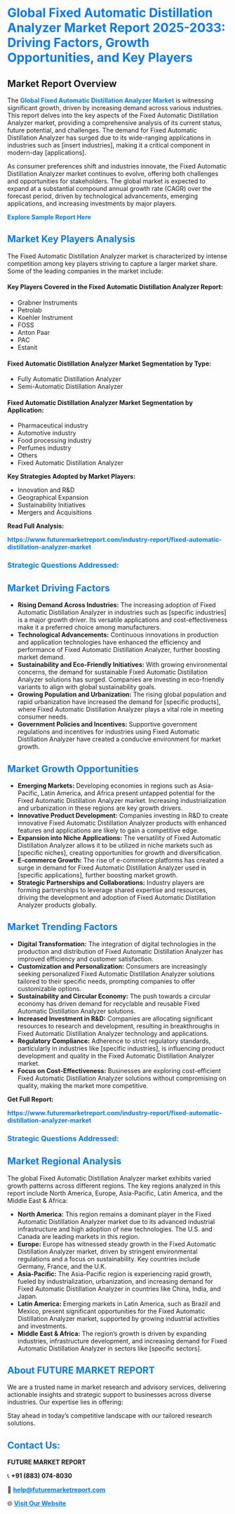 <h1 style="color: #007BFF;">Global Fixed Automatic Distillation Analyzer Market Report 2025-2033: Driving Factors, Growth Opportunities, and Key Players</h1>

<section id="overview">
<h2>Market Report Overview</h2>
<p>The <a href="https://www.futuremarketreport.com/industry-report/fixed-automatic-distillation-analyzer-market" style="color: #007BFF; text-decoration: none;"><strong>Global Fixed Automatic Distillation Analyzer Market</strong></a> is witnessing significant growth, driven by increasing demand across various industries. This report delves into the key aspects of the Fixed Automatic Distillation Analyzer market, providing a comprehensive analysis of its current status, future potential, and challenges. The demand for Fixed Automatic Distillation Analyzer has surged due to its wide-ranging applications in industries such as [insert industries], making it a critical component in modern-day [applications].</p>
<p>As consumer preferences shift and industries innovate, the Fixed Automatic Distillation Analyzer market continues to evolve, offering both challenges and opportunities for stakeholders. The global market is expected to expand at a substantial compound annual growth rate (CAGR) over the forecast period, driven by technological advancements, emerging applications, and increasing investments by major players.</p>
</section>

<section id="overview">
<p><a href="https://www.futuremarketreport.com/request-sample/reportId=124765" style="color: #007BFF; text-decoration: none;"><strong>Explore Sample Report Here</strong></a></p>
</section>

<section id="key-players">
<h2 style="color: #007BFF;">Market Key Players Analysis</h2>
<p>The Fixed Automatic Distillation Analyzer market is characterized by intense competition among key players striving to capture a larger market share. Some of the leading companies in the market include:</p>
<h4>Key Players Covered in the Fixed Automatic Distillation Analyzer Report:</h4>
<ul><li>Grabner Instruments</li><li>Petrolab</li><li>Koehler Instrument</li><li>FOSS</li><li>Anton Paar</li><li>PAC</li><li>Estanit</li></ul>
<h4>Fixed Automatic Distillation Analyzer Market Segmentation by Type:</h4>
<ul><li>Fully Automatic Distillation Analyzer</li><li>Semi-Automatic Distillation Analyzer</li></ul>

<h4>Fixed Automatic Distillation Analyzer Market Segmentation by Application:</h4>
<ul><li>Pharmaceutical industry</li><li>Automotive industry</li><li>Food processing industry</li><li>Perfumes industry</li><li>Others</li><li>Fixed Automatic Distillation Analyzer</li></ul>
<p><strong>Key Strategies Adopted by Market Players:</strong></p>
<ul>
<li>Innovation and R&D</li>
<li>Geographical Expansion</li>
<li>Sustainability Initiatives</li>
<li>Mergers and Acquisitions</li>
</ul>
</section>

<section>
<p><strong>Read Full Analysis: </strong></p><a href="https://www.futuremarketreport.com/industry-report/fixed-automatic-distillation-analyzer-market" style="color: #007BFF; text-decoration: none;"><strong>https://www.futuremarketreport.com/industry-report/fixed-automatic-distillation-analyzer-market</strong></a>
<h3 style="color: #007BFF;">Strategic Questions Addressed:</h3>
</section>

<section id="driving-factors">
<h2 style="color: #007BFF;">Market Driving Factors</h2>
<ul>
<li><strong>Rising Demand Across Industries:</strong> The increasing adoption of Fixed Automatic Distillation Analyzer in industries such as [specific industries] is a major growth driver. Its versatile applications and cost-effectiveness make it a preferred choice among manufacturers.</li>
<li><strong>Technological Advancements:</strong> Continuous innovations in production and application technologies have enhanced the efficiency and performance of Fixed Automatic Distillation Analyzer, further boosting market demand.</li>
<li><strong>Sustainability and Eco-Friendly Initiatives:</strong> With growing environmental concerns, the demand for sustainable Fixed Automatic Distillation Analyzer solutions has surged. Companies are investing in eco-friendly variants to align with global sustainability goals.</li>
<li><strong>Growing Population and Urbanization:</strong> The rising global population and rapid urbanization have increased the demand for [specific products], where Fixed Automatic Distillation Analyzer plays a vital role in meeting consumer needs.</li>
<li><strong>Government Policies and Incentives:</strong> Supportive government regulations and incentives for industries using Fixed Automatic Distillation Analyzer have created a conducive environment for market growth.</li>
</ul>
</section>

<section id="growth-opportunities">
<h2 style="color: #007BFF;">Market Growth Opportunities</h2>
<ul>
<li><strong>Emerging Markets:</strong> Developing economies in regions such as Asia-Pacific, Latin America, and Africa present untapped potential for the Fixed Automatic Distillation Analyzer market. Increasing industrialization and urbanization in these regions are key growth drivers.</li>
<li><strong>Innovative Product Development:</strong> Companies investing in R&D to create innovative Fixed Automatic Distillation Analyzer products with enhanced features and applications are likely to gain a competitive edge.</li>
<li><strong>Expansion into Niche Applications:</strong> The versatility of Fixed Automatic Distillation Analyzer allows it to be utilized in niche markets such as [specific niches], creating opportunities for growth and diversification.</li>
<li><strong>E-commerce Growth:</strong> The rise of e-commerce platforms has created a surge in demand for Fixed Automatic Distillation Analyzer used in [specific applications], further boosting market growth.</li>
<li><strong>Strategic Partnerships and Collaborations:</strong> Industry players are forming partnerships to leverage shared expertise and resources, driving the development and adoption of Fixed Automatic Distillation Analyzer products globally.</li>
</ul>
</section>

<section id="trending-factors">
<h2 style="color: #007BFF;">Market Trending Factors</h2>
<ul>
<li><strong>Digital Transformation:</strong> The integration of digital technologies in the production and distribution of Fixed Automatic Distillation Analyzer has improved efficiency and customer satisfaction.</li>
<li><strong>Customization and Personalization:</strong> Consumers are increasingly seeking personalized Fixed Automatic Distillation Analyzer solutions tailored to their specific needs, prompting companies to offer customizable options.</li>
<li><strong>Sustainability and Circular Economy:</strong> The push towards a circular economy has driven demand for recyclable and reusable Fixed Automatic Distillation Analyzer solutions.</li>
<li><strong>Increased Investment in R&D:</strong> Companies are allocating significant resources to research and development, resulting in breakthroughs in Fixed Automatic Distillation Analyzer technology and applications.</li>
<li><strong>Regulatory Compliance:</strong> Adherence to strict regulatory standards, particularly in industries like [specific industries], is influencing product development and quality in the Fixed Automatic Distillation Analyzer market.</li>
<li><strong>Focus on Cost-Effectiveness:</strong> Businesses are exploring cost-efficient Fixed Automatic Distillation Analyzer solutions without compromising on quality, making the market more competitive.</li>
</ul>
</section>

<section>
<p><strong>Get Full Report: </strong></p><a href="https://www.futuremarketreport.com/industry-report/fixed-automatic-distillation-analyzer-market" style="color: #007BFF; text-decoration: none;"><strong>https://www.futuremarketreport.com/industry-report/fixed-automatic-distillation-analyzer-market</strong></a>
<h3 style="color: #007BFF;">Strategic Questions Addressed:</h3>
</section>


<section id="regional-analysis">
<h2 style="color: #007BFF;">Market Regional Analysis</h2>
<p>The global Fixed Automatic Distillation Analyzer market exhibits varied growth patterns across different regions. The key regions analyzed in this report include North America, Europe, Asia-Pacific, Latin America, and the Middle East & Africa:</p>
<ul>
<li><strong>North America:</strong> This region remains a dominant player in the Fixed Automatic Distillation Analyzer market due to its advanced industrial infrastructure and high adoption of new technologies. The U.S. and Canada are leading markets in this region.</li>
<li><strong>Europe:</strong> Europe has witnessed steady growth in the Fixed Automatic Distillation Analyzer market, driven by stringent environmental regulations and a focus on sustainability. Key countries include Germany, France, and the U.K.</li>
<li><strong>Asia-Pacific:</strong> The Asia-Pacific region is experiencing rapid growth, fueled by industrialization, urbanization, and increasing demand for Fixed Automatic Distillation Analyzer in countries like China, India, and Japan.</li>
<li><strong>Latin America:</strong> Emerging markets in Latin America, such as Brazil and Mexico, present significant opportunities for the Fixed Automatic Distillation Analyzer market, supported by growing industrial activities and investments.</li>
<li><strong>Middle East & Africa:</strong> The region’s growth is driven by expanding industries, infrastructure development, and increasing demand for Fixed Automatic Distillation Analyzer in sectors like [specific sectors].</li>
</ul>
</section>

<footer>
<h2 style="color: #007BFF;">About FUTURE MARKET REPORT</h2>
<p>We are a trusted name in market research and advisory services, delivering actionable insights and strategic support to businesses across diverse industries. Our expertise lies in offering:</p>

<p>Stay ahead in today’s competitive landscape with our tailored research solutions.</p>

<h2 style="color: #007BFF;">Contact Us:</h2>
<p><strong>FUTURE MARKET REPORT</strong></p>
<p>📞 <strong>+91 (883) 074-8030</strong></p>
<p>📧 <strong><a href="mailto:help@futuremarketreport.com" style="color: #007BFF;">help@futuremarketreport.com</a></strong></p>
<p>🌐 <strong><a href="https://www.futuremarketreport.com/" style="color: #007BFF;">Visit Our Website</a></strong></p>
</footer>